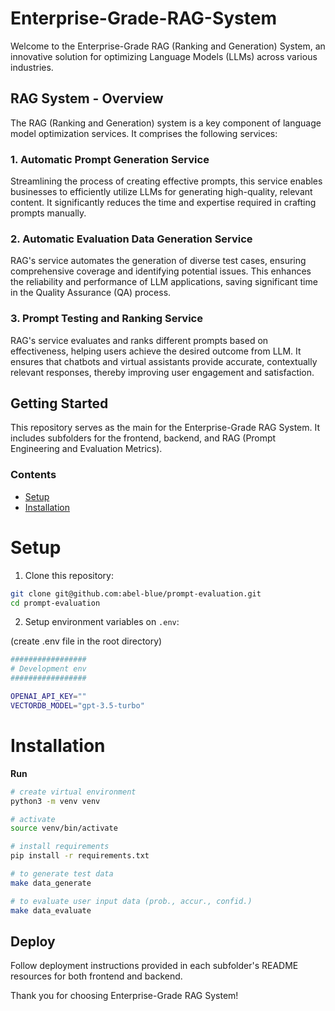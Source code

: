# Enterprise-Grade-RAG-System

Welcome to the Enterprise-Grade RAG (Ranking and Generation) System, an innovative solution for optimizing Language Models (LLMs) across various industries.


## RAG System - Overview

The RAG (Ranking and Generation) system is a key component of language model optimization services. It comprises the following services:

### 1. Automatic Prompt Generation Service

Streamlining the process of creating effective prompts, this service enables businesses to efficiently utilize LLMs for generating high-quality, relevant content. It significantly reduces the time and expertise required in crafting prompts manually.

### 2. Automatic Evaluation Data Generation Service

RAG's service automates the generation of diverse test cases, ensuring comprehensive coverage and identifying potential issues. This enhances the reliability and performance of LLM applications, saving significant time in the Quality Assurance (QA) process.

### 3. Prompt Testing and Ranking Service

RAG's service evaluates and ranks different prompts based on effectiveness, helping users achieve the desired outcome from LLM. It ensures that chatbots and virtual assistants provide accurate, contextually relevant responses, thereby improving user engagement and satisfaction.

## Getting Started

This repository serves as the main for the Enterprise-Grade RAG System. It includes subfolders for the frontend, backend, and RAG (Prompt Engineering and Evaluation Metrics).

### Contents

- [Setup](#setup)
- [Installation](#installation)

# Setup

1. Clone this repository:

```sh
git clone git@github.com:abel-blue/prompt-evaluation.git
cd prompt-evaluation
```

2. Setup environment variables on `.env`:

(create .env file in the root directory)

```bash
#################
# Development env
#################

OPENAI_API_KEY=""
VECTORDB_MODEL="gpt-3.5-turbo"
```


# Installation

**Run**

```bash
# create virtual environment
python3 -m venv venv

# activate
source venv/bin/activate

# install requirements
pip install -r requirements.txt

# to generate test data
make data_generate

# to evaluate user input data (prob., accur., confid.)
make data_evaluate
```

## Deploy

Follow deployment instructions provided in each subfolder's README resources for both frontend and backend.

Thank you for choosing Enterprise-Grade RAG System!

